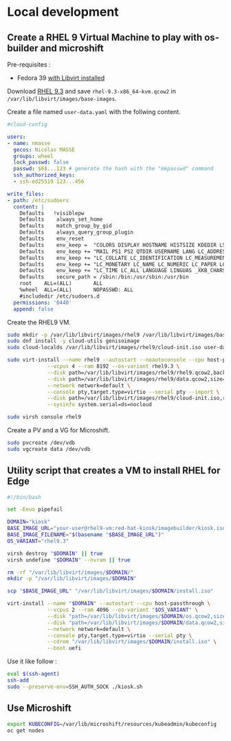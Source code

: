 # Local development

## Create a RHEL 9 Virtual Machine to play with os-builder and microshift

Pre-requisites :
- Fedora 39 [with Libvirt installed](https://docs.fedoraproject.org/en-US/quick-docs/virtualization-getting-started/)

Download [RHEL 9.3](https://access.redhat.com/downloads/content/rhel) and save `rhel-9.3-x86_64-kvm.qcow2` in `/var/lib/libvirt/images/base-images`.

Create a file named `user-data.yaml` with the follwing content.

```yaml
#cloud-config

users:
- name: nmasse
  gecos: Nicolas MASSE
  groups: wheel
  lock_passwd: false
  passwd: $6$...123 # generate the hash with the "mkpasswd" command
  ssh_authorized_keys:
  - ssh-ed25519 123...456

write_files:
- path: /etc/sudoers
  content: |
    Defaults   !visiblepw
    Defaults    always_set_home
    Defaults    match_group_by_gid
    Defaults    always_query_group_plugin
    Defaults    env_reset
    Defaults    env_keep =  "COLORS DISPLAY HOSTNAME HISTSIZE KDEDIR LS_COLORS"
    Defaults    env_keep += "MAIL PS1 PS2 QTDIR USERNAME LANG LC_ADDRESS LC_CTYPE"
    Defaults    env_keep += "LC_COLLATE LC_IDENTIFICATION LC_MEASUREMENT LC_MESSAGES"
    Defaults    env_keep += "LC_MONETARY LC_NAME LC_NUMERIC LC_PAPER LC_TELEPHONE"
    Defaults    env_keep += "LC_TIME LC_ALL LANGUAGE LINGUAS _XKB_CHARSET XAUTHORITY"
    Defaults    secure_path = /sbin:/bin:/usr/sbin:/usr/bin
    root    ALL=(ALL)       ALL
    %wheel  ALL=(ALL)       NOPASSWD: ALL
    #includedir /etc/sudoers.d
  permissions: '0440'
  append: false
```

Create the RHEL9 VM.

```sh
sudo mkdir -p /var/lib/libvirt/images/rhel9 /var/lib/libvirt/images/base-images
sudo dnf install -y cloud-utils genisoimage
sudo cloud-localds /var/lib/libvirt/images/rhel9/cloud-init.iso user-data.yaml

sudo virt-install --name rhel9 --autostart --noautoconsole --cpu host-passthrough \
             --vcpus 4 --ram 8192 --os-variant rhel9.3 \
             --disk path=/var/lib/libvirt/images/rhel9/rhel9.qcow2,backing_store=/var/lib/libvirt/images/base-images/rhel-9.3-x86_64-kvm.qcow2,size=100 \
             --disk path=/var/lib/libvirt/images/rhel9/data.qcow2,size=20 \
             --network network=default \
             --console pty,target.type=virtio --serial pty --import \
             --disk path=/var/lib/libvirt/images/rhel9/cloud-init.iso,readonly=on \
             --sysinfo system.serial=ds=nocloud

sudo virsh console rhel9
```

Create a PV and a VG for Microshift.

```sh
sudo pvcreate /dev/vdb
sudo vgcreate data /dev/vdb
```

## Utility script that creates a VM to install RHEL for Edge

```sh
#!/bin/bash

set -Eeuo pipefail

DOMAIN="kiosk"
BASE_IMAGE_URL="your-user@rhel9-vm:red-hat-kiosk/imagebuilder/kiosk.iso"
BASE_IMAGE_FILENAME="$(basename "$BASE_IMAGE_URL")"
OS_VARIANT="rhel9.3"

virsh destroy "$DOMAIN" || true
virsh undefine "$DOMAIN" --nvram || true

rm -rf "/var/lib/libvirt/images/$DOMAIN/"
mkdir -p "/var/lib/libvirt/images/$DOMAIN"

scp "$BASE_IMAGE_URL" "/var/lib/libvirt/images/$DOMAIN/install.iso"

virt-install --name "$DOMAIN" --autostart --cpu host-passthrough \
             --vcpus 2 --ram 4096 --os-variant "$OS_VARIANT" \
             --disk "path=/var/lib/libvirt/images/$DOMAIN/os.qcow2,size=20" \
             --disk "path=/var/lib/libvirt/images/$DOMAIN/data.qcow2,size=100" \
             --network network=default \
             --console pty,target.type=virtio --serial pty \
             --cdrom "/var/lib/libvirt/images/$DOMAIN/install.iso" \
             --boot uefi
```

Use it like follow :

```sh
eval $(ssh-agent)
ssh-add
sudo --preserve-env=SSH_AUTH_SOCK ./kiosk.sh
```

## Use Microshift

```sh
export KUBECONFIG=/var/lib/microshift/resources/kubeadmin/kubeconfig
oc get nodes
```